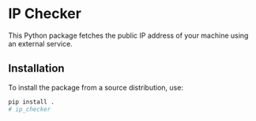 # IP Checker

This Python package fetches the public IP address of your machine using an external service.

## Installation

To install the package from a source distribution, use:

```bash
pip install .
#   i p _ c h e c k e r  
 